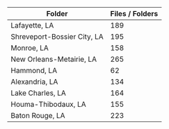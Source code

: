 | Folder                      |   Files / Folders |
|-----------------------------|-------------------|
| Lafayette, LA               |               189 |
| Shreveport-Bossier City, LA |               195 |
| Monroe, LA                  |               158 |
| New Orleans-Metairie, LA    |               265 |
| Hammond, LA                 |                62 |
| Alexandria, LA              |               134 |
| Lake Charles, LA            |               164 |
| Houma-Thibodaux, LA         |               155 |
| Baton Rouge, LA             |               223 |